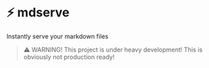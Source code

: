 # ⚡ mdserve
Instantly serve your markdown files

> ⚠️ WARNING! This project is under heavy development! This is obviously not production ready!